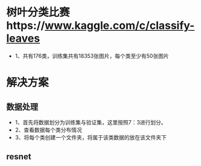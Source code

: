 # 树叶分类比赛https://www.kaggle.com/c/classify-leaves
- 1、共有176类，训练集共有18353张图片，每个类至少有50张图片

# 解决方案
## 数据处理
- 1、首先将数据划分为训练集与验证集，这里按照7：3进行划分。
- 2、查看数据每个类分布情况
- 3、将每个类创建一个文件夹，将属于该类数据的放在该文件夹下


## resnet
